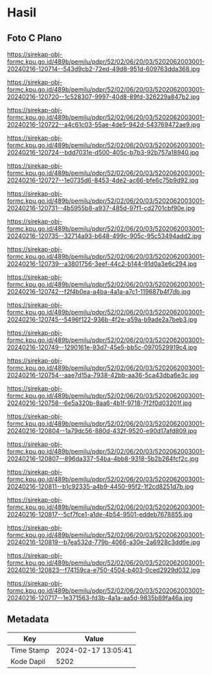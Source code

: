 # Hasil

## Foto C Plano

https://sirekap-obj-formc.kpu.go.id/489b/pemilu/pdpr/52/02/06/20/03/5202062003001-20240216-120714--543d9cb2-72ed-49d8-951d-609763dda368.jpg

https://sirekap-obj-formc.kpu.go.id/489b/pemilu/pdpr/52/02/06/20/03/5202062003001-20240216-120720--1c528307-9997-40d8-89fd-326229a847b2.jpg

https://sirekap-obj-formc.kpu.go.id/489b/pemilu/pdpr/52/02/06/20/03/5202062003001-20240216-120722--a4c61c03-55ae-4de5-942d-543769472ae9.jpg

https://sirekap-obj-formc.kpu.go.id/489b/pemilu/pdpr/52/02/06/20/03/5202062003001-20240216-120724--bdd7031e-d500-405c-b7b3-92b757a18940.jpg

https://sirekap-obj-formc.kpu.go.id/489b/pemilu/pdpr/52/02/06/20/03/5202062003001-20240216-120727--1e0735d6-8453-4de2-ac66-bfe6c75b9d92.jpg

https://sirekap-obj-formc.kpu.go.id/489b/pemilu/pdpr/52/02/06/20/03/5202062003001-20240216-120731--4b5955b8-a937-485d-97f1-cd2701cbf90e.jpg

https://sirekap-obj-formc.kpu.go.id/489b/pemilu/pdpr/52/02/06/20/03/5202062003001-20240216-120735--32714a93-b648-499c-905c-95c53494add2.jpg

https://sirekap-obj-formc.kpu.go.id/489b/pemilu/pdpr/52/02/06/20/03/5202062003001-20240216-120739--a3801756-3eef-44c2-b144-91d0a3e6c294.jpg

https://sirekap-obj-formc.kpu.go.id/489b/pemilu/pdpr/52/02/06/20/03/5202062003001-20240216-120742--f2f4b0ea-a4ba-4a1a-a7c1-119687b4f7db.jpg

https://sirekap-obj-formc.kpu.go.id/489b/pemilu/pdpr/52/02/06/20/03/5202062003001-20240216-120745--5496f122-936b-4f2e-a59a-b9ade2a7beb3.jpg

https://sirekap-obj-formc.kpu.go.id/489b/pemilu/pdpr/52/02/06/20/03/5202062003001-20240216-120749--1290161e-93d7-45e5-bb5c-0970529919c4.jpg

https://sirekap-obj-formc.kpu.go.id/489b/pemilu/pdpr/52/02/06/20/03/5202062003001-20240216-120754--aae7d15a-7938-42bb-aa36-5ca43dba6e3c.jpg

https://sirekap-obj-formc.kpu.go.id/489b/pemilu/pdpr/52/02/06/20/03/5202062003001-20240216-120758--6e5a320b-8aa6-4b1f-9718-7f2f0d03201f.jpg

https://sirekap-obj-formc.kpu.go.id/489b/pemilu/pdpr/52/02/06/20/03/5202062003001-20240216-120804--1a79dc56-880d-432f-9520-e90d17afd809.jpg

https://sirekap-obj-formc.kpu.go.id/489b/pemilu/pdpr/52/02/06/20/03/5202062003001-20240216-120807--896da337-54ba-4bb8-9318-5b2b264fcf2c.jpg

https://sirekap-obj-formc.kpu.go.id/489b/pemilu/pdpr/52/02/06/20/03/5202062003001-20240216-120811--b1c92335-a4b9-4450-95f2-1f2cd8251d7b.jpg

https://sirekap-obj-formc.kpu.go.id/489b/pemilu/pdpr/52/02/06/20/03/5202062003001-20240216-120817--5cf7fce1-a1de-4b54-9501-eddeb7678855.jpg

https://sirekap-obj-formc.kpu.go.id/489b/pemilu/pdpr/52/02/06/20/03/5202062003001-20240216-120819--b7ea532d-779b-4066-a30e-2a6928c3dd6e.jpg

https://sirekap-obj-formc.kpu.go.id/489b/pemilu/pdpr/52/02/06/20/03/5202062003001-20240216-120823--f74159ca-e750-4504-b403-0ced2929d032.jpg

https://sirekap-obj-formc.kpu.go.id/489b/pemilu/pdpr/52/02/06/20/03/5202062003001-20240216-120717--1e371563-fd3b-4a1a-aa5d-9835b89fa46a.jpg


## Metadata

| Key        | Value               |
| ---------- | ------------------- |
| Time Stamp | 2024-02-17 13:05:41 |
| Kode Dapil | 5202                |



